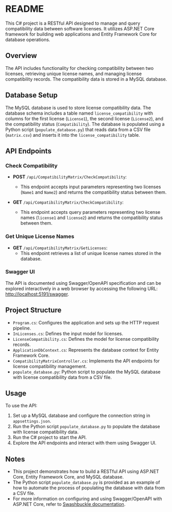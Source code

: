 # README

This C# project is a RESTful API designed to manage and query compatibility data between software licenses. It utilizes ASP.NET Core framework for building web applications and Entity Framework Core for database operations.

## Overview

The API includes functionality for checking compatibility between two licenses, retrieving unique license names, and managing license compatibility records. The compatibility data is stored in a MySQL database.

## Database Setup

The MySQL database is used to store license compatibility data. The database schema includes a table named `license_compatibility` with columns for the first license (`License1`), the second license (`License2`), and the compatibility status (`Compatibility`). The database is populated using a Python script (`populate_database.py`) that reads data from a CSV file (`matrix.csv`) and inserts it into the `license_compatibility` table.

## API Endpoints

### Check Compatibility

- **POST** `/api/CompatibilityMatrix/CheckCompatibility`: 
  - This endpoint accepts input parameters representing two licenses (`Name1` and `Name2`) and returns the compatibility status between them.

- **GET** `/api/CompatibilityMatrix/CheckCompatibility`: 
  - This endpoint accepts query parameters representing two license names (`license1` and `license2`) and returns the compatibility status between them.

### Get Unique License Names

- **GET** `/api/CompatibilityMatrix/GetLicenses`: 
  - This endpoint retrieves a list of unique license names stored in the database.

### Swagger UI

The API is documented using Swagger/OpenAPI specification and can be explored interactively in a web browser by accessing the following URL: [http://localhost:5191/swagger](http://localhost:5191/swagger).

## Project Structure

- `Program.cs`: Configures the application and sets up the HTTP request pipeline.
- `InLicenses.cs`: Defines the input model for licenses.
- `LicenseCompatibility.cs`: Defines the model for license compatibility records.
- `ApplicationDbContext.cs`: Represents the database context for Entity Framework Core.
- `CompatibilityMatrixController.cs`: Implements the API endpoints for license compatibility management.
- `populate_database.py`: Python script to populate the MySQL database with license compatibility data from a CSV file.

## Usage

To use the API:
1. Set up a MySQL database and configure the connection string in `appsettings.json`.
2. Run the Python script `populate_database.py` to populate the database with license compatibility data.
3. Run the C# project to start the API.
4. Explore the API endpoints and interact with them using Swagger UI.

## Notes

- This project demonstrates how to build a RESTful API using ASP.NET Core, Entity Framework Core, and MySQL database.
- The Python script `populate_database.py` is provided as an example of how to automate the process of populating the database with data from a CSV file.
- For more information on configuring and using Swagger/OpenAPI with ASP.NET Core, refer to [Swashbuckle documentation](https://github.com/domaindrivendev/Swashbuckle.AspNetCore).
